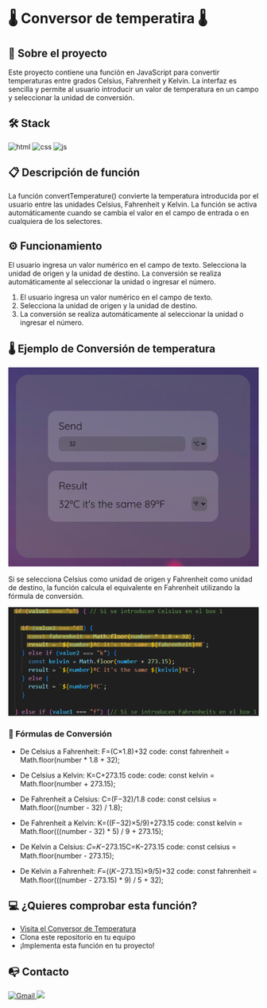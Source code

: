 # 🌡️ Conversor de temperatira 🌡️

## 📜 Sobre el proyecto 

Este proyecto contiene una función en JavaScript para convertir temperaturas entre grados Celsius, Fahrenheit y Kelvin. La interfaz es sencilla y permite al usuario introducir un valor de temperatura en un campo y seleccionar la unidad de conversión.


## 🛠️ Stack 

![html](https://img.shields.io/badge/html5-orange?logo=html5) ![css](https://img.shields.io/badge/CSS3-blue?logo=CSS3) ![js](https://img.shields.io/badge/JavaScript-yellow?logo=JavaScript) 


## 📋 Descripción de función 

La función convertTemperature() convierte la temperatura introducida por el usuario entre las unidades Celsius, Fahrenheit y Kelvin. La función se activa automáticamente cuando se cambia el valor en el campo de entrada o en cualquiera de los selectores.


## ⚙️ Funcionamiento 

El usuario ingresa un valor numérico en el campo de texto.
Selecciona la unidad de origen y la unidad de destino.
La conversión se realiza automáticamente al seleccionar la unidad o ingresar el número.

1. El usuario ingresa un valor numérico en el campo de texto.
2. Selecciona la unidad de origen y la unidad de destino.
3. La conversión se realiza automáticamente al seleccionar la unidad o ingresar el número.

## 🌡️ Ejemplo de Conversión de temperatura 

![Imagen de la aplicación convirtiendo de Celsius a Fahrenheit](./img/deCaF.png)

Si se selecciona Celsius como unidad de origen y Fahrenheit como unidad de destino, la función calcula el equivalente en Fahrenheit utilizando la fórmula de conversión.

![Imagen del código que convierte de Celsius a Fahrenheit](./img/deCaFcode.png)


### 🧮 Fórmulas de Conversión 

- De Celsius a Fahrenheit: F=(C×1.8)+32
code: const fahrenheit = Math.floor(number * 1.8 + 32);

- De Celsius a Kelvin: K=C+273.15
code: code: const kelvin = Math.floor(number + 273.15);

- De Fahrenheit a Celsius: C=(F−32)/1.8
code: const celsius = Math.floor((number - 32) / 1.8);

- De Fahrenheit a Kelvin: K=((F−32)×5/9)+273.15
code: const kelvin = Math.floor(((number - 32) * 5) / 9 + 273.15);

- De Kelvin a Celsius: 𝐶=𝐾−273.15C=K−273.15
code: const celsius = Math.floor(number - 273.15);

- De Kelvin a Fahrenheit: 𝐹=((𝐾−273.15)×9/5)+32
code: const fahrenheit = Math.floor(((number - 273.15) * 9) / 5 + 32);


## 💻 ¿Quieres comprobar esta función? 

- [Visita el Conversor de Temperatura](https://abrahamgalvezv.github.io/Temperature_Converter/)
- Clona este repositorio en tu equipo
- ¡Implementa esta función en tu proyecto! 

## 📭 Contacto 

<a href="mailto:abraham.galvez.vives@gmail.com">
  <img src="https://img.shields.io/badge/Gmail-C6362C?style=for-the-badge&logo=gmail&logoColor=white" alt="Gmail" target="_blank" />
</a>
<a href="https://www.linkedin.com/in/abraham-galvez-vives/" target="_blank"><img src="https://img.shields.io/badge/-LinkedIn-%230077B5?style=for-the-badge&logo=linkedin&logoColor=white" target="_blank"></a> 
</p>

